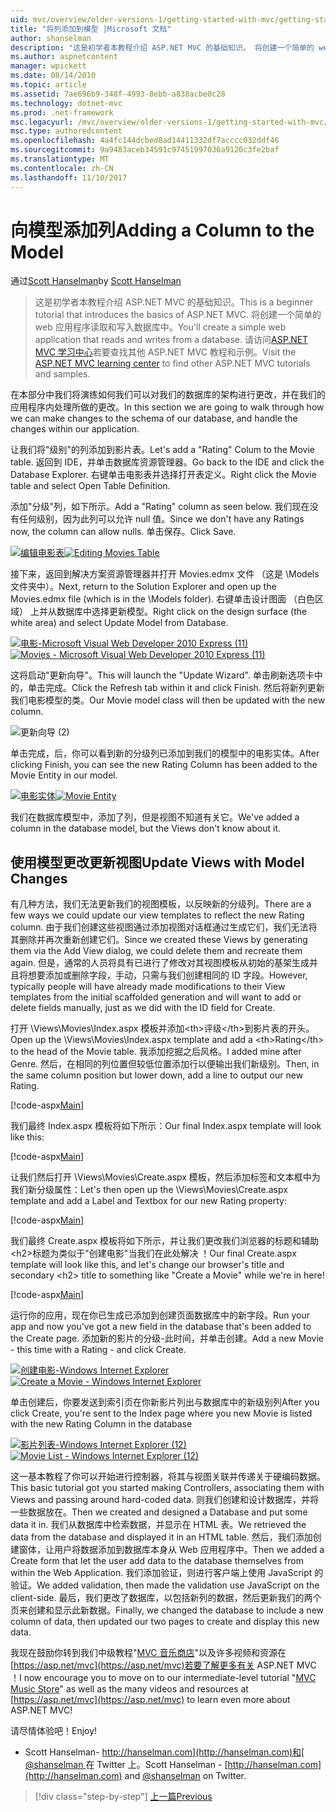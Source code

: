 ```yaml
---
uid: mvc/overview/older-versions-1/getting-started-with-mvc/getting-started-with-mvc-part8
title: "将列添加到模型 |Microsoft 文档"
author: shanselman
description: "这是初学者本教程介绍 ASP.NET MVC 的基础知识。 将创建一个简单的 web 应用程序读取和写入数据库中。"
ms.author: aspnetcontent
manager: wpickett
ms.date: 08/14/2010
ms.topic: article
ms.assetid: 7ae696b9-348f-4993-8ebb-a838acbe0c28
ms.technology: dotnet-mvc
ms.prod: .net-framework
msc.legacyurl: /mvc/overview/older-versions-1/getting-started-with-mvc/getting-started-with-mvc-part8
msc.type: authoredcontent
ms.openlocfilehash: 4a4fc144dcbed8ad14411332df7acccc032ddf46
ms.sourcegitcommit: 9a9483aceb34591c97451997036a9120c3fe2baf
ms.translationtype: MT
ms.contentlocale: zh-CN
ms.lasthandoff: 11/10/2017
---
```

<a name="adding-a-column-to-the-model"></a><span data-ttu-id="1c8ab-104">向模型添加列</span><span class="sxs-lookup"><span data-stu-id="1c8ab-104">Adding a Column to the Model</span></span>
====================
<span data-ttu-id="1c8ab-105">通过[Scott Hanselman](https://github.com/shanselman)</span><span class="sxs-lookup"><span data-stu-id="1c8ab-105">by [Scott Hanselman](https://github.com/shanselman)</span></span>

> <span data-ttu-id="1c8ab-106">这是初学者本教程介绍 ASP.NET MVC 的基础知识。</span><span class="sxs-lookup"><span data-stu-id="1c8ab-106">This is a beginner tutorial that introduces the basics of ASP.NET MVC.</span></span> <span data-ttu-id="1c8ab-107">将创建一个简单的 web 应用程序读取和写入数据库中。</span><span class="sxs-lookup"><span data-stu-id="1c8ab-107">You'll create a simple web application that reads and writes from a database.</span></span> <span data-ttu-id="1c8ab-108">请访问[ASP.NET MVC 学习中心](../../../index.md)若要查找其他 ASP.NET MVC 教程和示例。</span><span class="sxs-lookup"><span data-stu-id="1c8ab-108">Visit the [ASP.NET MVC learning center](../../../index.md) to find other ASP.NET MVC tutorials and samples.</span></span>


<span data-ttu-id="1c8ab-109">在本部分中我们将演练如何我们可以对我们的数据库的架构进行更改，并在我们的应用程序内处理所做的更改。</span><span class="sxs-lookup"><span data-stu-id="1c8ab-109">In this section we are going to walk through how we can make changes to the schema of our database, and handle the changes within our application.</span></span>

<span data-ttu-id="1c8ab-110">让我们将"级别"的列添加到影片表。</span><span class="sxs-lookup"><span data-stu-id="1c8ab-110">Let's add a "Rating" Colum to the Movie table.</span></span> <span data-ttu-id="1c8ab-111">返回到 IDE，并单击数据库资源管理器。</span><span class="sxs-lookup"><span data-stu-id="1c8ab-111">Go back to the IDE and click the Database Explorer.</span></span> <span data-ttu-id="1c8ab-112">右键单击电影表并选择打开表定义。</span><span class="sxs-lookup"><span data-stu-id="1c8ab-112">Right click the Movie table and select Open Table Definition.</span></span>

<span data-ttu-id="1c8ab-113">添加"分级"列，如下所示。</span><span class="sxs-lookup"><span data-stu-id="1c8ab-113">Add a "Rating" column as seen below.</span></span> <span data-ttu-id="1c8ab-114">我们现在没有任何级别，因为此列可以允许 null 值。</span><span class="sxs-lookup"><span data-stu-id="1c8ab-114">Since we don't have any Ratings now, the column can allow nulls.</span></span> <span data-ttu-id="1c8ab-115">单击保存。</span><span class="sxs-lookup"><span data-stu-id="1c8ab-115">Click Save.</span></span>

<span data-ttu-id="1c8ab-116">[![编辑电影表](getting-started-with-mvc-part8/_static/image2.png)](getting-started-with-mvc-part8/_static/image1.png)</span><span class="sxs-lookup"><span data-stu-id="1c8ab-116">[![Editing Movies Table](getting-started-with-mvc-part8/_static/image2.png)](getting-started-with-mvc-part8/_static/image1.png)</span></span>

<span data-ttu-id="1c8ab-117">接下来，返回到解决方案资源管理器并打开 Movies.edmx 文件 （这是 \Models 文件夹中）。</span><span class="sxs-lookup"><span data-stu-id="1c8ab-117">Next, return to the Solution Explorer and open up the Movies.edmx file (which is in the \Models folder).</span></span> <span data-ttu-id="1c8ab-118">右键单击设计图面 （白色区域） 上并从数据库中选择更新模型。</span><span class="sxs-lookup"><span data-stu-id="1c8ab-118">Right click on the design surface (the white area) and select Update Model from Database.</span></span>

<span data-ttu-id="1c8ab-119">[![电影-Microsoft Visual Web Developer 2010 Express (11)](getting-started-with-mvc-part8/_static/image4.png)](getting-started-with-mvc-part8/_static/image3.png)</span><span class="sxs-lookup"><span data-stu-id="1c8ab-119">[![Movies - Microsoft Visual Web Developer 2010 Express (11)](getting-started-with-mvc-part8/_static/image4.png)](getting-started-with-mvc-part8/_static/image3.png)</span></span>

<span data-ttu-id="1c8ab-120">这将启动"更新向导"。</span><span class="sxs-lookup"><span data-stu-id="1c8ab-120">This will launch the "Update Wizard".</span></span> <span data-ttu-id="1c8ab-121">单击刷新选项卡中的，单击完成。</span><span class="sxs-lookup"><span data-stu-id="1c8ab-121">Click the Refresh tab within it and click Finish.</span></span> <span data-ttu-id="1c8ab-122">然后将新列更新我们电影模型的类。</span><span class="sxs-lookup"><span data-stu-id="1c8ab-122">Our Movie model class will then be updated with the new column.</span></span>

![更新向导 (2)](getting-started-with-mvc-part8/_static/image5.png)

<span data-ttu-id="1c8ab-124">单击完成，后，你可以看到新的分级列已添加到我们的模型中的电影实体。</span><span class="sxs-lookup"><span data-stu-id="1c8ab-124">After clicking Finish, you can see the new Rating Column has been added to the Movie Entity in our model.</span></span>

<span data-ttu-id="1c8ab-125">[![电影实体](getting-started-with-mvc-part8/_static/image7.png)](getting-started-with-mvc-part8/_static/image6.png)</span><span class="sxs-lookup"><span data-stu-id="1c8ab-125">[![Movie Entity](getting-started-with-mvc-part8/_static/image7.png)](getting-started-with-mvc-part8/_static/image6.png)</span></span>

<span data-ttu-id="1c8ab-126">我们在数据库模型中，添加了列，但是视图不知道有关它。</span><span class="sxs-lookup"><span data-stu-id="1c8ab-126">We've added a column in the database model, but the Views don't know about it.</span></span>

## <a name="update-views-with-model-changes"></a><span data-ttu-id="1c8ab-127">使用模型更改更新视图</span><span class="sxs-lookup"><span data-stu-id="1c8ab-127">Update Views with Model Changes</span></span>

<span data-ttu-id="1c8ab-128">有几种方法，我们无法更新我们的视图模板，以反映新的分级列。</span><span class="sxs-lookup"><span data-stu-id="1c8ab-128">There are a few ways we could update our view templates to reflect the new Rating column.</span></span> <span data-ttu-id="1c8ab-129">由于我们创建这些视图通过添加视图对话框通过生成它们，我们无法将其删除并再次重新创建它们。</span><span class="sxs-lookup"><span data-stu-id="1c8ab-129">Since we created these Views by generating them via the Add View dialog, we could delete them and recreate them again.</span></span> <span data-ttu-id="1c8ab-130">但是，通常的人员将具有已进行了修改对其视图模板从初始的基架生成并且将想要添加或删除字段，手动，只需与我们创建相同的 ID 字段。</span><span class="sxs-lookup"><span data-stu-id="1c8ab-130">However, typically people will have already made modifications to their View templates from the initial scaffolded generation and will want to add or delete fields manually, just as we did with the ID field for Create.</span></span>

<span data-ttu-id="1c8ab-131">打开 \Views\Movies\Index.aspx 模板并添加&lt;th&gt;评级&lt;/th&gt;到影片表的开头。</span><span class="sxs-lookup"><span data-stu-id="1c8ab-131">Open up the \Views\Movies\Index.aspx template and add a &lt;th&gt;Rating&lt;/th&gt; to the head of the Movie table.</span></span> <span data-ttu-id="1c8ab-132">我添加挖掘之后风格。</span><span class="sxs-lookup"><span data-stu-id="1c8ab-132">I added mine after Genre.</span></span> <span data-ttu-id="1c8ab-133">然后，在相同的列位置但较低位置添加行以便输出我们新级别。</span><span class="sxs-lookup"><span data-stu-id="1c8ab-133">Then, in the same column position but lower down, add a line to output our new Rating.</span></span>

[!code-aspx[Main](getting-started-with-mvc-part8/samples/sample1.aspx)]

<span data-ttu-id="1c8ab-134">我们最终 Index.aspx 模板将如下所示：</span><span class="sxs-lookup"><span data-stu-id="1c8ab-134">Our final Index.aspx template will look like this:</span></span>

[!code-aspx[Main](getting-started-with-mvc-part8/samples/sample2.aspx)]

<span data-ttu-id="1c8ab-135">让我们然后打开 \Views\Movies\Create.aspx 模板，然后添加标签和文本框中为我们新分级属性：</span><span class="sxs-lookup"><span data-stu-id="1c8ab-135">Let's then open up the \Views\Movies\Create.aspx template and add a Label and Textbox for our new Rating property:</span></span>

[!code-aspx[Main](getting-started-with-mvc-part8/samples/sample3.aspx)]

<span data-ttu-id="1c8ab-136">我们最终 Create.aspx 模板将如下所示，并让我们更改我们浏览器的标题和辅助&lt;h2&gt;标题为类似于"创建电影"当我们在此处解决 ！</span><span class="sxs-lookup"><span data-stu-id="1c8ab-136">Our final Create.aspx template will look like this, and let's change our browser's title and secondary &lt;h2&gt; title to something like "Create a Movie" while we're in here!</span></span>

[!code-aspx[Main](getting-started-with-mvc-part8/samples/sample4.aspx)]

<span data-ttu-id="1c8ab-137">运行你的应用，现在你已生成已添加到创建页面数据库中的新字段。</span><span class="sxs-lookup"><span data-stu-id="1c8ab-137">Run your app and now you've got a new field in the database that's been added to the Create page.</span></span> <span data-ttu-id="1c8ab-138">添加新的影片的分级-此时间，并单击创建。</span><span class="sxs-lookup"><span data-stu-id="1c8ab-138">Add a new Movie - this time with a Rating - and click Create.</span></span>

<span data-ttu-id="1c8ab-139">[![创建电影-Windows Internet Explorer](getting-started-with-mvc-part8/_static/image9.png)](getting-started-with-mvc-part8/_static/image8.png)</span><span class="sxs-lookup"><span data-stu-id="1c8ab-139">[![Create a Movie - Windows Internet Explorer](getting-started-with-mvc-part8/_static/image9.png)](getting-started-with-mvc-part8/_static/image8.png)</span></span>

<span data-ttu-id="1c8ab-140">单击创建后，你要发送到索引页在你新影片列出与数据库中的新级别列</span><span class="sxs-lookup"><span data-stu-id="1c8ab-140">After you click Create, you're sent to the Index page where you new Movie is listed with the new Rating Column in the database</span></span>

<span data-ttu-id="1c8ab-141">[![影片列表-Windows Internet Explorer (12)](getting-started-with-mvc-part8/_static/image11.png)](getting-started-with-mvc-part8/_static/image10.png)</span><span class="sxs-lookup"><span data-stu-id="1c8ab-141">[![Movie List - Windows Internet Explorer (12)](getting-started-with-mvc-part8/_static/image11.png)](getting-started-with-mvc-part8/_static/image10.png)</span></span>

<span data-ttu-id="1c8ab-142">这一基本教程了你可以开始进行控制器，将其与视图关联并传递关于硬编码数据。</span><span class="sxs-lookup"><span data-stu-id="1c8ab-142">This basic tutorial got you started making Controllers, associating them with Views and passing around hard-coded data.</span></span> <span data-ttu-id="1c8ab-143">则我们创建和设计数据库，并将一些数据放在。</span><span class="sxs-lookup"><span data-stu-id="1c8ab-143">Then we created and designed a Database and put some data it in.</span></span> <span data-ttu-id="1c8ab-144">我们从数据库中检索数据，并显示在 HTML 表。</span><span class="sxs-lookup"><span data-stu-id="1c8ab-144">We retrieved the data from the database and displayed it in an HTML table.</span></span> <span data-ttu-id="1c8ab-145">然后，我们添加创建窗体，让用户将数据添加到数据库本身从 Web 应用程序中。</span><span class="sxs-lookup"><span data-stu-id="1c8ab-145">Then we added a Create form that let the user add data to the database themselves from within the Web Application.</span></span> <span data-ttu-id="1c8ab-146">我们添加验证，则进行客户端上使用 JavaScript 的验证。</span><span class="sxs-lookup"><span data-stu-id="1c8ab-146">We added validation, then made the validation use JavaScript on the client-side.</span></span> <span data-ttu-id="1c8ab-147">最后，我们更改了数据库，以包括新列的数据，然后更新我们的两个页来创建和显示此新数据。</span><span class="sxs-lookup"><span data-stu-id="1c8ab-147">Finally, we changed the database to include a new column of data, then updated our two pages to create and display this new data.</span></span>

<span data-ttu-id="1c8ab-148">我现在鼓励你转到我们中级教程"[MVC 音乐商店](../../older-versions/mvc-music-store/mvc-music-store-part-1.md)"以及许多视频和资源在[https://asp.net/mvc](https://asp.net/mvc)若要了解更多有关 ASP.NET MVC ！</span><span class="sxs-lookup"><span data-stu-id="1c8ab-148">I now encourage you to move on to our intermediate-level tutorial "[MVC Music Store](../../older-versions/mvc-music-store/mvc-music-store-part-1.md)" as well as the many videos and resources at [https://asp.net/mvc](https://asp.net/mvc) to learn even more about ASP.NET MVC!</span></span>

<span data-ttu-id="1c8ab-149">请尽情体验吧！</span><span class="sxs-lookup"><span data-stu-id="1c8ab-149">Enjoy!</span></span>

- <span data-ttu-id="1c8ab-150">Scott Hanselman- [http://hanselman.com](http://hanselman.com)和[ @shanselman ](http://twitter.com/shanselman)在 Twitter 上。</span><span class="sxs-lookup"><span data-stu-id="1c8ab-150">Scott Hanselman - [http://hanselman.com](http://hanselman.com) and [@shanselman](http://twitter.com/shanselman) on Twitter.</span></span>

>[!div class="step-by-step"]
[<span data-ttu-id="1c8ab-151">上一篇</span><span class="sxs-lookup"><span data-stu-id="1c8ab-151">Previous</span></span>](getting-started-with-mvc-part7.md)
